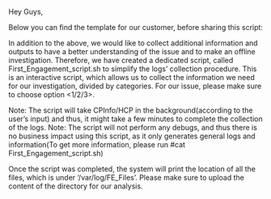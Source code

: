 Hey Guys,

Below you can find the template for our customer, before sharing this script:

In addition to the above, we would like to collect additional information and outputs to have a better understanding of the issue and to make an offline investigation.
Therefore, we have created a dedicated script, called First_Engagement_script.sh to simplify the logs’ collection procedure.
This is an interactive script, which allows us to collect the information we need for our investigation, divided by categories.
For our issue, please make sure to choose option <1/2/3>.

Note: The script will take CPInfo/HCP in the background(according to the user’s input) and thus, it might take a few minutes to complete the collection of the logs.
Note: The script will not perform any debugs, and thus there is no business impact using this script, as it only generates general logs and information(To get more information, please run #cat First_Engagement_script.sh)

Once the script was completed, the system will print the location of all the files, which is under ‘/var/log/FE_Files’.
Please make sure to upload the content of the directory for our analysis.
